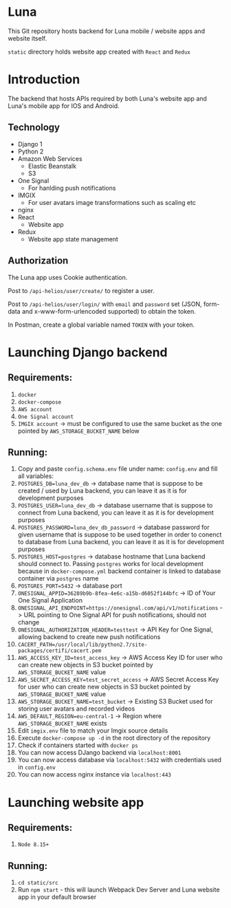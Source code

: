 # Luna

This Git repository hosts backend for Luna mobile / website apps and website itself.

`static` directory holds website app created with `React` and `Redux`

# Introduction

The backend that hosts APIs required by both Luna's website app and Luna's mobile app for IOS and Android.

## Technology

- Django 1
- Python 2
- Amazon Web Services
    - Elastic Beanstalk
    - S3
- One Signal
    - For hanlding push notifications
- IMGIX
    - For user avatars image transformations such as scaling etc
- nginx
- React
    - Website app
- Redux
    - Website app state management

## Authorization

The Luna app uses Cookie authentication.

Post to `/api-helios/user/create/` to register a user.

Post to `/api-helios/user/login/` with `email` and `password` set (JSON, form-data and x-www-form-urlencoded supported) to obtain the token.

In Postman, create a global variable named `TOKEN` with your token.

# Launching Django backend

## Requirements:  
1. `docker`
2. `docker-compose`
3. `AWS account`
4. `One Signal account`
5. `IMGIX account` -> must be configured to use the same bucket as the one pointed by `AWS_STORAGE_BUCKET_NAME` below

## Running:  
1. Copy and paste `config.schema.env` file under name: `config.env` and fill all variables:
2. `POSTGRES_DB=luna_dev_db` -> database name that is suppose to be created / used by Luna backend, you can leave it as it is for development purposes
3. `POSTGRES_USER=luna_dev_db` -> database username that is suppose to connect from Luna backend, you can leave it as it is for development purposes
4. `POSTGRES_PASSWORD=luna_dev_db_password` -> database password for given username that is suppose to be used together in order to conenct to database from Luna backend, you can leave it as it is for development purposes
5. `POSTGRES_HOST=postgres` -> database hostname that Luna backend should connect to. Passing `postgres` works for local development because in `docker-compose.yml` backend container is linked to database container via `postgres` name
6. `POSTGRES_PORT=5432` -> database port
7. `ONESIGNAL_APPID=36289b9b-8fea-4e6c-a15b-d6052f144bfc` -> ID of Your One Signal Application
8. `ONESIGNAL_API_ENDPOINT=https://onesignal.com/api/v1/notifications` -> URL pointing to One Signal API for push notifications, should not change
9. `ONESIGNAL_AUTHORIZATION_HEADER=testtest` -> API Key for One Signal, allowing backend to create new push notifications
10. `CACERT_PATH=/usr/local/lib/python2.7/site-packages/certifi/cacert.pem`
11. `AWS_ACCESS_KEY_ID=test_access_key` -> AWS Access Key ID for user who can create new objects in S3 bucket pointed by `AWS_STORAGE_BUCKET_NAME` value
12. `AWS_SECRET_ACCESS_KEY=test_secret_access` -> AWS Secret Access Key for user who can create new objects in S3 bucket pointed by `AWS_STORAGE_BUCKET_NAME` value
13. `AWS_STORAGE_BUCKET_NAME=test_bucket` -> Existing S3 Bucket used for storing user avatars and recorded videos
14. `AWS_DEFAULT_REGION=eu-central-1` -> Region where `AWS_STORAGE_BUCKET_NAME` exists
15. Edit `imgix.env` file to match your Imgix source details
16. Execute `docker-compose up -d` in the root directory of the repository
17. Check if containers started with `docker ps`
18. You can now access DJango backend via `localhost:8001`
18. You can now access database via `localhost:5432` with credentials used in `config.env`
19. You can now access nginx instance via `localhost:443`

# Launching website app

## Requirements:  
1. `Node 8.15+`

## Running:  
1. `cd static/src`
2. Run `npm start` - this will launch Webpack Dev Server and Luna website app in your default browser

